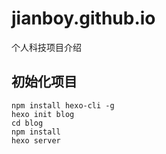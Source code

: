 # jianboy.github.io
个人科技项目介绍


## 初始化项目

```
npm install hexo-cli -g
hexo init blog
cd blog
npm install
hexo server
```

